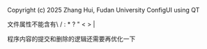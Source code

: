 Copyright (c) 2025 Zhang Hui, Fudan University
ConfigUI using QT

文件属性不能含有\ / : * ? " < > |


程序内容的提交和删除的逻辑还需要再优化一下